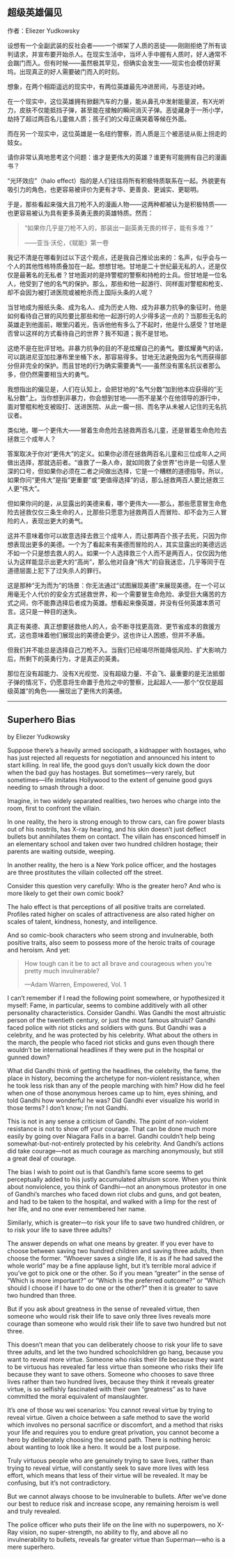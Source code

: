 ## 超级英雄偏见

作者：Eliezer Yudkowsky

设想有一个全副武装的反社会者——一个绑架了人质的恶徒——刚刚拒绝了所有谈判请求，并宣布要开始杀人。在现实生活中，当坏人手中握有人质时，好人通常不会踹门而入。但有时候——虽然极其罕见，但确实会发生——现实也会模仿好莱坞，出现真正的好人需要破门而入的时刻。

想象，在两个相距遥远的现实中，有两位英雄最先冲进房间，与恶徒对峙。

在一个现实中，这位英雄拥有掀翻汽车的力量，能从鼻孔中发射能量波，有X光听力，皮肤不仅能抵挡子弹，甚至能在接触的瞬间消灭子弹。恶徒藏身于一所小学，劫持了超过两百名儿童做人质；孩子们的父母正痛哭着等候在外面。

而在另一个现实中，这位英雄是一名纽约警察，而人质是三个被恶徒从街上拐走的妓女。

请你非常认真地思考这个问题：谁才是更伟大的英雄？谁更有可能拥有自己的漫画书？

“光环效应”（halo effect）指的是人们往往将所有积极特质联系在一起。外貌更有吸引力的角色，也更容易被评价为更有才华、更善良、更诚实、更聪明。

于是，那些看起来强大且刀枪不入的漫画人物——这两种都被认为是积极特质——也更容易被认为具有更多英勇无畏的英雄特质。然而：

> “如果你几乎是刀枪不入的，那装出一副英勇无畏的样子，能有多难？”
>
> ——亚当·沃伦，《赋能》第一卷

我记不清是在哪看到过以下这个观点，还是我自己推论出来的：名声，似乎会与一个人的其他性格特质叠加在一起。想想甘地。甘地是二十世纪最无私的人，还是仅仅是最著名的无私者？甘地面对的是持警棍的警察和持枪的士兵。但甘地是一位名人，他受到了他的名气的保护。那么，那些和他一起游行、同样面对警棍和枪支、却不会因为被打进医院或被枪杀而上国际头条的人呢？

当甘地成为报纸头条、成为名人、成为历史人物、成为非暴力抗争的象征时，他是如何看待自己冒的风险要比那些和他一起游行的人少得多这一点的？当那些无名的英雄走到他面前，眼里闪着光，告诉他他有多么了不起时，他是什么感受？甘地是否曾以这样的方式看待自己的世界？我不知道；我不是甘地。

这绝不是在批评甘地。非暴力抗争的目的不是炫耀自己的勇气。要炫耀勇气的话，可以跳进尼亚加拉瀑布里坐桶下水，那容易得多。甘地无法避免因为名气而获得部分但非完全的保护。而且甘地的行为确实需要勇气——虽然没有匿名抗议者那么多，但仍然需要相当大的勇气。

我想指出的偏见是，人们在认知上，会把甘地的“名气分数”加到他本应获得的“无私分数”上。当你想到非暴力，你会想到甘地——而不是某个在他领导的游行中，面对警棍和枪支被殴打、送进医院、从此一瘸一拐、而名字从未被人记住的无名抗议者。

类似地，哪一个更伟大——冒着生命危险去拯救两百名儿童，还是冒着生命危险去拯救三个成年人？

答案取决于你对“更伟大”的定义。如果你必须在拯救两百名儿童和三位成年人之间做出选择，那就选前者。“谁救了一条人命，就如同救了全世界”也许是一句感人至深的口号，但如果你必须在二者之间做出选择，它是一个糟糕的道德指导。所以，如果你问“更伟大”是指“更重要”或“更值得选择”的话，那么拯救两百人要比拯救三人更“伟大”。

但如果你问的是，从显露出的美德来看，哪个更伟大——那么，那些愿意冒生命危险去拯救仅仅三条生命的人，比那些只愿意为拯救两百人而冒险、却不会为三人冒险的人，表现出更大的勇气。

这并不意味着你可以故意选择去救三个成年人，而让那两百个孩子去死，只因为你想表现出更多的美德。一个为了看起来有美德而冒险的人，其实显露出的美德远远不如一个只是想去救人的人。如果一个人选择救三个人而不是两百人，仅仅因为他认为这样能显示出更大的“高尚”，那么他对自身“伟大”的自我迷恋，几乎等同于在道德层面上犯下了过失杀人的罪行。

这是那种“无为而为”的场景：你无法通过“试图展现美德”来展现美德。在一个可以用毫无个人代价的安全方式拯救世界，和一个需要冒生命危险、承受巨大痛苦的方式之间，你不能靠选择后者成为英雄。想看起来像英雄，并没有任何英雄本质可言。这只是一种目的迷失。

真正有美德、真正想要拯救他人的人，会不断寻找更高效、更节省成本的救援方式，这也意味着他们展现出的美德会更少。这也许让人困惑，但并不矛盾。

但我们并不能总是选择自己刀枪不入。当我们已经竭尽所能降低风险、扩大影响力后，所剩下的英勇行为，才是真正的英勇。

那位在没有超能力、没有X光视觉、没有超级力量、不会飞、最重要的是无法抵御子弹的情况下，仍愿意将生命置于危险之中的警察，比起超人——那个“仅仅是超级英雄”的角色——展现出了更伟大的美德。

---

## Superhero Bias

by Eliezer Yudkowsky

Suppose there’s a heavily armed sociopath, a kidnapper with hostages, who has just rejected all requests for negotiation and announced his intent to start killing. In real life, the good guys don’t usually kick down the door when the bad guy has hostages. But sometimes—very rarely, but sometimes—life imitates Hollywood to the extent of genuine good guys needing to smash through a door.

Imagine, in two widely separated realities, two heroes who charge into the room, first to confront the villain.

In one reality, the hero is strong enough to throw cars, can fire power blasts out of his nostrils, has X-ray hearing, and his skin doesn’t just deflect bullets but annihilates them on contact. The villain has ensconced himself in an elementary school and taken over two hundred children hostage; their parents are waiting outside, weeping.

In another reality, the hero is a New York police officer, and the hostages are three prostitutes the villain collected off the street.

Consider this question very carefully: Who is the greater hero? And who is more likely to get their own comic book?

The halo effect is that perceptions of all positive traits are correlated. Profiles rated higher on scales of attractiveness are also rated higher on scales of talent, kindness, honesty, and intelligence.

And so comic-book characters who seem strong and invulnerable, both positive traits, also seem to possess more of the heroic traits of courage and heroism. And yet:

> How tough can it be to act all brave and courageous when you’re pretty much invulnerable?
> 
> —Adam Warren, Empowered, Vol. 1

I can’t remember if I read the following point somewhere, or hypothesized it myself: Fame, in particular, seems to combine additively with all other personality characteristics. Consider Gandhi. Was Gandhi the most altruistic person of the twentieth century, or just the most famous altruist? Gandhi faced police with riot sticks and soldiers with guns. But Gandhi was a celebrity, and he was protected by his celebrity. What about the others in the march, the people who faced riot sticks and guns even though there wouldn’t be international headlines if they were put in the hospital or gunned down?

What did Gandhi think of getting the headlines, the celebrity, the fame, the place in history, becoming the archetype for non-violent resistance, when he took less risk than any of the people marching with him? How did he feel when one of those anonymous heroes came up to him, eyes shining, and told Gandhi how wonderful he was? Did Gandhi ever visualize his world in those terms? I don’t know; I’m not Gandhi.

This is not in any sense a criticism of Gandhi. The point of non-violent resistance is not to show off your courage. That can be done much more easily by going over Niagara Falls in a barrel. Gandhi couldn’t help being somewhat-but-not-entirely protected by his celebrity. And Gandhi’s actions did take courage—not as much courage as marching anonymously, but still a great deal of courage.

The bias I wish to point out is that Gandhi’s fame score seems to get perceptually added to his justly accumulated altruism score. When you think about nonviolence, you think of Gandhi—not an anonymous protestor in one of Gandhi’s marches who faced down riot clubs and guns, and got beaten, and had to be taken to the hospital, and walked with a limp for the rest of her life, and no one ever remembered her name.

Similarly, which is greater—to risk your life to save two hundred children, or to risk your life to save three adults?

The answer depends on what one means by greater. If you ever have to choose between saving two hundred children and saving three adults, then choose the former. “Whoever saves a single life, it is as if he had saved the whole world” may be a fine applause light, but it’s terrible moral advice if you’ve got to pick one or the other. So if you mean “greater” in the sense of “Which is more important?” or “Which is the preferred outcome?” or “Which should I choose if I have to do one or the other?” then it is greater to save two hundred than three.

But if you ask about greatness in the sense of revealed virtue, then someone who would risk their life to save only three lives reveals more courage than someone who would risk their life to save two hundred but not three.

This doesn’t mean that you can deliberately choose to risk your life to save three adults, and let the two hundred schoolchildren go hang, because you want to reveal more virtue. Someone who risks their life because they want to be virtuous has revealed far less virtue than someone who risks their life because they want to save others. Someone who chooses to save three lives rather than two hundred lives, because they think it reveals greater virtue, is so selfishly fascinated with their own “greatness” as to have committed the moral equivalent of manslaughter.

It’s one of those wu wei scenarios: You cannot reveal virtue by trying to reveal virtue. Given a choice between a safe method to save the world which involves no personal sacrifice or discomfort, and a method that risks your life and requires you to endure great privation, you cannot become a hero by deliberately choosing the second path. There is nothing heroic about wanting to look like a hero. It would be a lost purpose.

Truly virtuous people who are genuinely trying to save lives, rather than trying to reveal virtue, will constantly seek to save more lives with less effort, which means that less of their virtue will be revealed. It may be confusing, but it’s not contradictory.

But we cannot always choose to be invulnerable to bullets. After we’ve done our best to reduce risk and increase scope, any remaining heroism is well and truly revealed.

The police officer who puts their life on the line with no superpowers, no X-Ray vision, no super-strength, no ability to fly, and above all no invulnerability to bullets, reveals far greater virtue than Superman—who is a mere superhero.